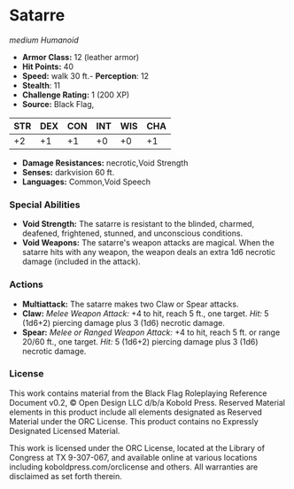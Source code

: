 # Satarre

*medium* *Humanoid*

- **Armor Class:** 12 (leather armor)
- **Hit Points:** 40 
- **Speed:** walk 30 ft.- **Perception**: 12
- **Stealth**: 11
- **Challenge Rating:** 1 (200 XP)
- **Source:** Black Flag,

| STR | DEX | CON | INT | WIS | CHA |
| --- | --- | --- | --- | --- | --- |
| +2 | +1 | +1 | +0 | +0 | +1 |

- **Damage Resistances:** necrotic,Void Strength
- **Senses:** darkvision 60 ft.
- **Languages:** Common,Void Speech

### Special Abilities

- **Void Strength:** The satarre is resistant to the blinded, charmed, deafened, frightened, stunned, and unconscious conditions.
- **Void Weapons:** The satarre's weapon attacks are magical. When the satarre hits with any weapon, the weapon deals an extra 1d6 necrotic damage (included in the attack).

### Actions

- **Multiattack:** The satarre makes two Claw or Spear attacks.
- **Claw:** _Melee Weapon Attack:_ +4 to hit, reach 5 ft., one target. _Hit:_ 5 (1d6+2) piercing damage plus 3 (1d6) necrotic damage.
- **Spear:** _Melee or Ranged Weapon Attack:_ +4 to hit, reach 5 ft. or range 20/60 ft., one target. _Hit:_ 5 (1d6+2) piercing damage plus 3 (1d6) necrotic damage.


### License

This work contains material from the Black Flag Roleplaying Reference Document v0.2, © Open Design LLC d/b/a Kobold Press. Reserved Material elements in this product include all elements designated as Reserved Material under the ORC License. This product contains no Expressly Designated Licensed Material.

This work is licensed under the ORC License, located at the Library of Congress at TX 9-307-067, and available online at various locations including koboldpress.com/orclicense and others. All warranties are disclaimed as set forth therein.
